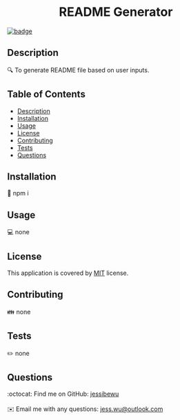 
  <h1 align="center">README Generator</h1>
  
  [![badge](https://img.shields.io/badge/license-MIT-brightgreen)](https://shields.io)

  ## Description
  🔍 To generate README file based on user inputs.

  ## Table of Contents
  - [Description](#description)
  - [Installation](#installation)
  - [Usage](#usage)
  - [License](#license)
  - [Contributing](#contributing)
  - [Tests](#tests)
  - [Questions](#questions)

  ## Installation
  💾 npm i

  ## Usage
  💻 none
  
  ## License
  This application is covered by [MIT](https://opensource.org/licenses/MIT) license. 
  
  ## Contributing
  👪 none

  ## Tests
  ✏️ none

  ## Questions
  :octocat: Find me on GitHub: [jessibewu](https://github.com/jessibewu)<br /><br />
  ✉️ Email me with any questions: jess.wu@outlook.com <br /><br />

  